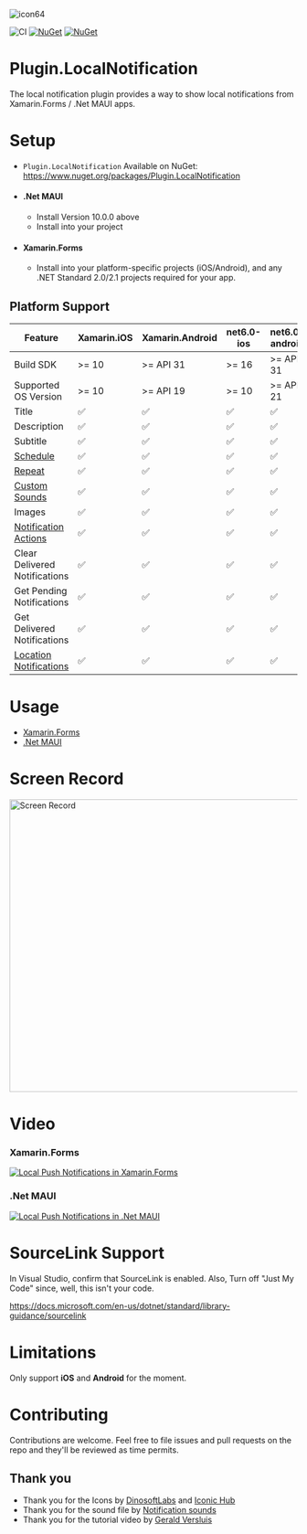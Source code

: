 ![icon64](https://user-images.githubusercontent.com/4112014/139563161-b7f3cdba-e161-4f6c-80ae-45f0253c4340.png)

![CI](https://github.com/thudugala/Plugin.LocalNotification/workflows/CI/badge.svg?branch=master)
[![NuGet](https://img.shields.io/nuget/v/Plugin.LocalNotification.svg)](https://www.nuget.org/packages/Plugin.LocalNotification/) 
[![NuGet](https://img.shields.io/nuget/dt/Plugin.LocalNotification.svg)](https://www.nuget.org/packages/Plugin.LocalNotification/)

# Plugin.LocalNotification
The local notification plugin provides a way to show local notifications from Xamarin.Forms / .Net MAUI apps.

# Setup

- `Plugin.LocalNotification` Available on NuGet: https://www.nuget.org/packages/Plugin.LocalNotification
- #### .Net MAUI
  - Install Version 10.0.0 above 
  - Install into your project
- #### Xamarin.Forms
  - Install into your platform-specific projects (iOS/Android), and any .NET Standard 2.0/2.1 projects required for your app.

## Platform Support

| Feature                       | Xamarin.iOS | Xamarin.Android | net6.0-ios | net6.0-android | net7.0-ios | net7.0-android |
| ----------------------------- | ----------- | --------------- | ---------- | -------------- | ---------- | -------------- |
| Build SDK                     | >= 10       | >= API 31       | >= 16      | >= API 31      | >= 16      | >= API 33      |
| Supported OS Version          | >= 10       | >= API 19       | >= 10      | >= API 21      | >= 10      | >= API 21      |
| Title                         | ✅          | ✅             | ✅         | ✅            | ✅         | ✅            | 
| Description                   | ✅          | ✅             | ✅         | ✅            | ✅         | ✅            | 
| Subtitle                      | ✅          | ✅             | ✅         | ✅            | ✅         | ✅            | 
| [Schedule](https://github.com/thudugala/Plugin.LocalNotification/wiki/Scheduled-Android-notifications)      | ✅  | ✅   | ✅   | ✅    | ✅   | ✅    |
| [Repeat](https://github.com/thudugala/Plugin.LocalNotification/wiki/Repeat-Notification)                    | ✅  | ✅   | ✅   | ✅    | ✅   | ✅    |
| [Custom Sounds](https://github.com/thudugala/Plugin.LocalNotification/wiki/Notification-with-a-Sound-File)  | ✅  | ✅   | ✅   | ✅    | ✅   | ✅    |
| Images                        | ✅          | ✅             | ✅         | ✅            | ✅         | ✅            |
| [Notification Actions](https://github.com/thudugala/Plugin.LocalNotification/wiki/Notification-with-Action) | ✅  | ✅   | ✅   | ✅    | ✅   | ✅    |
| Clear Delivered Notifications | ✅          | ✅             | ✅         | ✅            | ✅         | ✅            |
| Get Pending Notifications     | ✅          | ✅             | ✅         | ✅            | ✅         | ✅            |
| Get Delivered Notifications   | ✅          | ✅             | ✅         | ✅            | ✅         | ✅            |
| [Location Notifications](https://github.com/thudugala/Plugin.LocalNotification/wiki/Location-Notifications)  | ✅  | ✅  | ✅   | ✅    | ✅   | ✅    |

# Usage 

- [Xamarin.Forms](https://github.com/thudugala/Plugin.LocalNotification/wiki/Usage-10.0.0-Xamarin.Forms)
- [.Net MAUI](https://github.com/thudugala/Plugin.LocalNotification/wiki/Usage-10.0.0--.Net-MAUI)

# Screen Record

<img src="https://raw.githubusercontent.com/thudugala/Plugin.LocalNotification/60c9342ba866b1af1278c273f3d41a168901e4ff/Screenshots/screenRecord.gif" alt="Screen Record"  width="512px" >

# Video

### Xamarin.Forms
[![Local Push Notifications in Xamarin.Forms](https://img.youtube.com/vi/-Nj_TRPlx-8/0.jpg)](https://www.youtube.com/watch?v=-Nj_TRPlx-8)

### .Net MAUI
[![Local Push Notifications in .Net MAUI](https://img.youtube.com/vi/dWdXXGa1_hI/0.jpg)](https://www.youtube.com/watch?v=dWdXXGa1_hI)

# SourceLink Support

In Visual Studio, confirm that SourceLink is enabled. 
Also, Turn off "Just My Code" since, well, this isn't your code.

https://docs.microsoft.com/en-us/dotnet/standard/library-guidance/sourcelink

# Limitations

Only support <b>iOS</b> and <b>Android</b> for the moment. 

# Contributing

Contributions are welcome.  Feel free to file issues and pull requests on the repo and they'll be reviewed as time permits.

## Thank you

- Thank you for the Icons by [DinosoftLabs](https://www.iconfinder.com/dinosoftlabs) and [Iconic Hub](https://www.iconfinder.com/iconic_hub) 
- Thank you for the sound file by [Notification sounds](https://notificationsounds.com/notification-sounds/good-things-happen-547)
- Thank you for the tutorial video by [Gerald Versluis](https://www.youtube.com/channel/UCBBZ2kXWmd8eXlHg2wEaClw)
